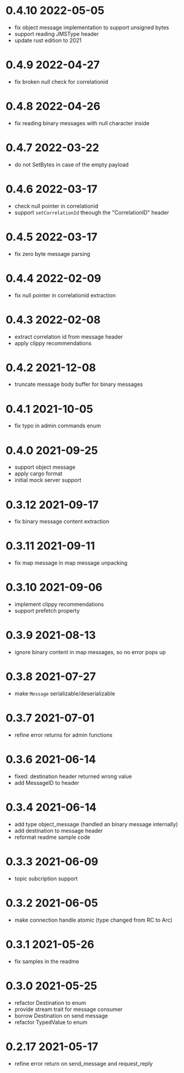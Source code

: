 # 0.4.10 2022-05-05

* fix object message implementation to support unsigned bytes
* support reading JMSType header
* update rust edition to 2021

# 0.4.9 2022-04-27

* fix broken null check for correlationid

# 0.4.8 2022-04-26

* fix reading binary messages with null character inside

# 0.4.7 2022-03-22

* do not SetBytes in case of the empty payload

# 0.4.6 2022-03-17

* check null pointer in correlationid
* support `setCorrelationId` theough the "CorrelationID" header

# 0.4.5 2022-03-17

* fix zero byte message parsing

# 0.4.4 2022-02-09

* fix null pointer in correlationid extraction

# 0.4.3 2022-02-08

* extract correlation id from message header
* apply clippy recommendations

# 0.4.2 2021-12-08

* truncate message body buffer for binary messages

# 0.4.1 2021-10-05

* fix typo in admin commands enum

# 0.4.0 2021-09-25

* support object message
* apply cargo format
* initial mock server support

# 0.3.12 2021-09-17

* fix binary message content extraction

# 0.3.11 2021-09-11

* fix map message in map message unpacking

# 0.3.10 2021-09-06

* implement clippy recommendations
* support prefetch property

# 0.3.9 2021-08-13

* ignore binary content in map messages, so no error pops up

# 0.3.8 2021-07-27

* make `Message` serializable/deserializable

# 0.3.7 2021-07-01

* refine error returns for admin functions

# 0.3.6 2021-06-14

* fixed: destination header returned wrong value
* add MessageID to header

# 0.3.4 2021-06-14

* add type object_message (handled an binary message internally)
* add destination to message header
* reformat readme sample code

# 0.3.3 2021-06-09

* topic subcription support

# 0.3.2 2021-06-05

* make connection handle atomic (type changed from RC<usize> to Arc<usize>)

# 0.3.1 2021-05-26

* fix samples in the readme

# 0.3.0 2021-05-25

* refactor Destination to enum
* provide stream trait for message consumer
* borrow Destination on send message
* refactor TypedValue to enum

# 0.2.17 2021-05-17

* refine error return on send_message and request_reply

